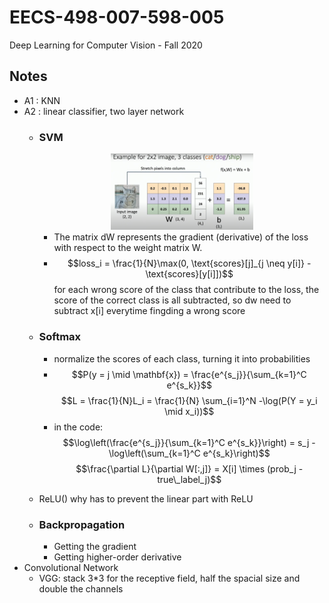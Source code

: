# **EECS-498-007-598-005**
Deep Learning for Computer Vision -  Fall 2020

## Notes
- A1 : KNN
- A2 : linear classifier, two layer network
    - ### SVM
        <div align= "center">
        <img src ="readme_image/weight_matrix.png" height = 50% width = 50%>
        </div>
        
        - The matrix dW represents the gradient (derivative) of the loss with respect to the weight matrix W.
        - $$loss_i = \frac{1}{N}\max(0, \text{scores}[j]_{j \neq y[i]} - \text{scores}[y[i]])$$
        for each wrong score of the class that contribute to the loss, the score of the correct class is all subtracted, so dw need to subtract x[i] everytime fingding a wrong score
    - ### Softmax
        - normalize the scores of each class, turning it into probabilities
        - $$P(y = j \mid \mathbf{x}) = \frac{e^{s_j}}{\sum_{k=1}^C e^{s_k}}$$
          $$L = \frac{1}{N}L_i = \frac{1}{N} \sum_{i=1}^N -\log(P(Y = y_i \mid x_i))$$
        - in the code:
        $$\log\left(\frac{e^{s_j}}{\sum_{k=1}^C e^{s_k}}\right) = s_j - \log\left(\sum_{k=1}^C e^{s_k}\right)$$
        $$\frac{\partial L}{\partial W[:,j]} = X[i] \times (prob_j - true\_label_j)$$
    - ReLU() why has to prevent the linear part with ReLU
    - ### Backpropagation
        - Getting the gradient
        - Getting higher-order derivative 
- Convolutional Network
    - VGG: stack 3*3 for the receptive field, half the spacial size and double the channels

